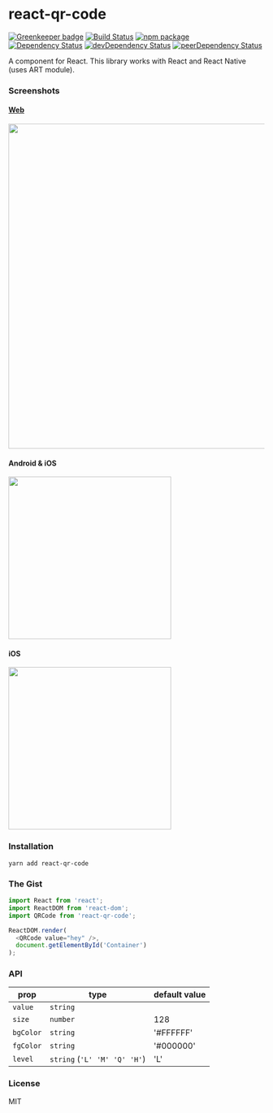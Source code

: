 # react-qr-code

[![Greenkeeper badge](https://badges.greenkeeper.io/rosskhanas/react-qr-code.svg)](https://greenkeeper.io/)
[![Build Status](https://travis-ci.org/rosskhanas/react-qr-code.svg?branch=master)](https://travis-ci.org/rosskhanas/react-qr-code)
[![npm package](https://badge.fury.io/js/react-qr-code.svg)](https://www.npmjs.org/package/react-qr-code)
[![Dependency Status](https://david-dm.org/rtkhanas/react-qr-code.svg)](https://david-dm.org/rtkhanas/react-qr-code)
[![devDependency Status](https://david-dm.org/rtkhanas/react-qr-code/dev-status.svg)](https://david-dm.org/rtkhanas/react-qr-code#info=devDependencies)
[![peerDependency Status](https://david-dm.org/rtkhanas/react-qr-code/peer-status.svg)](https://david-dm.org/rtkhanas/react-qr-code#info=peerDependencies)

A <QRCode /> component for React. This library works with React and React Native (uses ART module).

### Screenshots

#### [Web](https://rosskhanas.github.io/react-qr-code/)

<img src="https://github.com/rtkhanas/react-qr-code/blob/master/demo-web.png" width="640" />

#### Android & iOS

<img src="https://github.com/rosskhanas/react-qr-code/blob/master/demo-android.png" width="320" />

#### iOS

<img src="https://github.com/rosskhanas/react-qr-code/blob/master/demo-ios.png" width="320" />

### Installation

```
yarn add react-qr-code
```

### The Gist

```javascript
import React from 'react';
import ReactDOM from 'react-dom';
import QRCode from 'react-qr-code';

ReactDOM.render(
  <QRCode value="hey" />,
  document.getElementById('Container')
);
```

### API

prop        | type                         | default value
------------|------------------------------|--------------
`value`     | `string`                     |
`size`      | `number`                     | 128
`bgColor`   | `string`                     | '#FFFFFF'
`fgColor`   | `string`                     | '#000000'
`level`     | `string` (`'L' 'M' 'Q' 'H'`) | 'L'

### License

MIT
